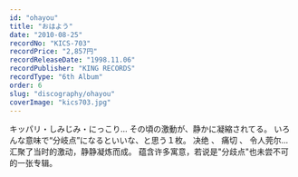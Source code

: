 ```yaml
---
id: "ohayou"
title: "おはよう"
date: "2010-08-25"
recordNo: "KICS-703"
recordPrice: "2,857円"
recordReleaseDate: "1998.11.06"
recordPublisher: "KING RECORDS"
recordType: "6th Album"
order: 6
slug: "discography/ohayou"
coverImage: "kics703.jpg"
---
```


キッパリ・しみじみ・にっこり… その頃の激動が、静かに凝縮されてる。 いろんな意味で“分岐点”になるといいな、と思う１枚。 决绝 、 痛切 、 令人莞尔... 汇聚了当时的激动，静静凝炼而成。 蕴含许多寓意，若说是"分歧点"也未尝不可的一张专辑。
